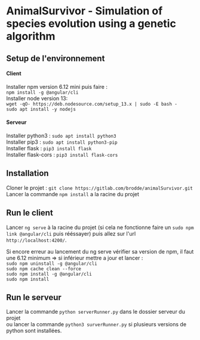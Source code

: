 # AnimalSurvivor - Simulation of species evolution using a genetic algorithm



## Setup de l'environnement

#### Client
Installer npm version 6.12 mini puis faire :  
    `npm install -g @angular/cli`  
Installer node version 13:  
    `wget -qO- https://deb.nodesource.com/setup_13.x | sudo -E bash -`  
    `sudo apt install -y nodejs`  
    

#### Serveur
Installer python3 : `sudo apt install python3`  
Installer pip3  : `sudo apt install python3-pip`  
Installer flask : `pip3 install flask`  
Installer flask-cors : `pip3 install flask-cors`  

## Installation
Cloner le projet : `git clone https://gitlab.com/brodde/animalSurvivor.git`  
Lancer la commande `npm install` a la racine du projet  


## Run le client
Lancer `ng serve` à la racine du projet (si cela ne fonctionne faire un `sudo npm link @angular/cli` puis rééssayer) puis allez sur l'url `http://localhost:4200/`.  

Si encore erreur au lancement du ng serve vérifier sa version de npm, il faut une 6.12 minimum => si inférieur mettre a jour et lancer :  
    `sudo npm uninstall -g @angular/cli`  
    `sudo npm cache clean --force`  
    `sudo npm install -g @angular/cli`  
    `sudo npm install`  
## Run le serveur 
Lancer la commande `python serverRunner.py` dans le dossier serveur du projet  
ou lancer la commande `python3 surverRunner.py` si plusieurs versions de python sont installées.
